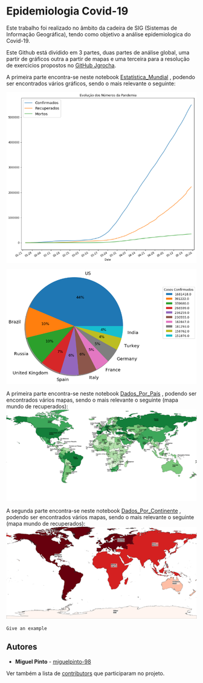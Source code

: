 # Epidemiologia Covid-19
 
 Este trabalho foi realizado no âmbito da cadeira de SIG (Sistemas de Informação Geográfica), tendo como objetivo a análise epidemiologica do Covid-19.

Este Github está dividido em 3 partes, duas partes de análise global, uma partir de  gráficos outra a partir de mapas e uma terceira para a resolução de exercicios propostos no  [GitHub Jgrocha](https://github.com/jgrocha/covid-pt/tree/master/Jupyter).

A primeira parte encontra-se neste notebook [Estatística_Mundial](https://github.com/miguelpinto-98/Epidemiologia/blob/master/Estatística_Mundial.ipynb) , podendo ser encontrados vários gráficos, sendo o mais relevante o seguinte:

![Grafico de Comparação](figuras/EVpandemia.png)

![Grafico de Comparação](figuras/pieCountries.png)


A primeira parte encontra-se neste notebook [Dados_Por_País](https://github.com/miguelpinto-98/Epidemiologia/blob/master/Dados_Por_País.ipynb) , podendo ser encontrados vários mapas, sendo o mais relevante o seguinte (mapa mundo de recuperados):
![Mapa Mundo Recuperados](figuras/Mundo_Recuperados.png)


A segunda parte encontra-se neste notebook [Dados_Por_Continente](https://github.com/miguelpinto-98/Epidemiologia/blob/master/Dados_Por_Continente.ipynb) , podendo ser encontrados vários mapas, sendo o mais relevante o seguinte (mapa mundo de recuperados):
![Mapa Mundo Confirmados](figuras/ECDC_confirmados.png)

```
Give an example
```


## Autores

* **Miguel Pinto**  - [miguelpinto-98](https://github.com/miguelpinto-98)

Ver também a lista de  [contributors](https://github.com/miguelpinto-98/Epidemiologia/contributors) que participaram no projeto.
